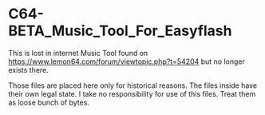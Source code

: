 # C64-BETA_Music_Tool_For_Easyflash
This is lost in internet Music Tool found on https://www.lemon64.com/forum/viewtopic.php?t=54204 but no longer exists there.

Those files are placed here only for historical reasons.
The files inside have their own legal state.
I take no responsibility for use of this files.
Treat them as loose bunch of bytes.
